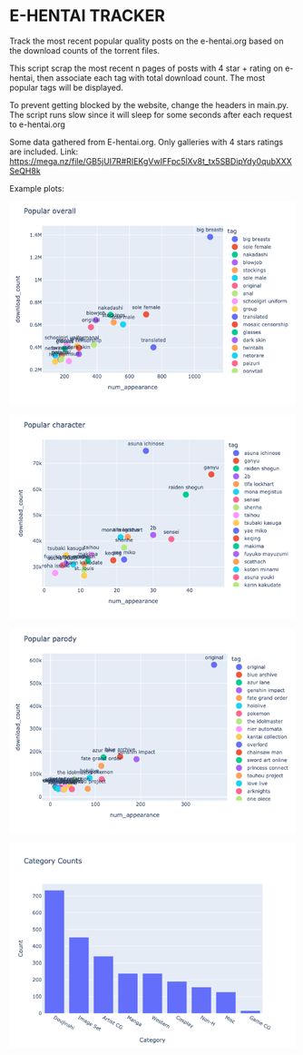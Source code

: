 # E-HENTAI TRACKER
Track the most recent popular quality posts on the e-hentai.org based on the download counts of the torrent files.

This script scrap the most recent n pages of posts with 4 star + rating on e-hentai, then associate each tag with total download count. The most popular tags will be displayed.

To prevent getting blocked by the website, change the headers in main.py. The script runs slow since it will sleep for some seconds after each request to e-hentai.org

Some data gathered from E-hentai.org. Only galleries with 4 stars ratings are included. Link: https://mega.nz/file/GB5jUI7R#RIEKgVwIFFpc5lXv8t_tx5SBDipYdy0qubXXXSeQH8k

Example plots:

![Alt text](images/overall.png)

![Alt text](images/character.png)

![Alt text](images/parody.png)

![Alt text](images/category_plot.png)